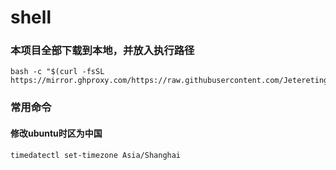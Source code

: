 # shell


### 本项目全部下载到本地，并放入执行路径
```shell
bash -c "$(curl -fsSL https://mirror.ghproxy.com/https://raw.githubusercontent.com/Jetereting/shell/main/down.sh)"
```

### 常用命令
#### 修改ubuntu时区为中国
```shell
timedatectl set-timezone Asia/Shanghai
```
